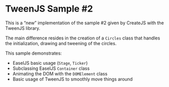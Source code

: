 TweenJS Sample #2
=================

This is a “new” implementation of the sample #2 given by CreateJS with the TweenJS library.

The main difference resides in the creation of a ```Circles``` class that handles the initialization, drawing and 
tweening of the circles.

This sample demonstrates:

  * EaselJS basic usage (```Stage```, ```Ticker```)
  * Subclassing EaselJS ```Container``` class
  * Animating the DOM with the ```DOMElement``` class
  * Basic usage of TweenJS to smoothly move things around
